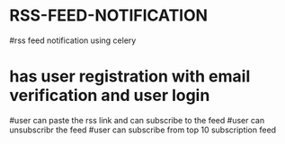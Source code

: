 # RSS-FEED-NOTIFICATION
#rss feed notification using celery
# has user registration with email verification and user login
#user can paste the rss link and can subscribe to the feed
#user can unsubscribr the feed
#user can subscribe from top 10 subscription feed
